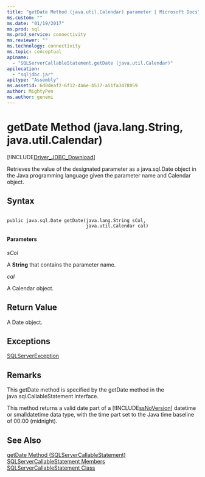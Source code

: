 ```yaml
---
title: "getDate Method (java.util.Calendar) parameter | Microsoft Docs"
ms.custom: ""
ms.date: "01/19/2017"
ms.prod: sql
ms.prod_service: connectivity
ms.reviewer: ""
ms.technology: connectivity
ms.topic: conceptual
apiname: 
  - "SQLServerCallableStatement.getDate (java.util.Calendar)"
apilocation: 
  - "sqljdbc.jar"
apitype: "Assembly"
ms.assetid: 6d0deaf2-6f12-4a6e-b537-a51fa3478059
author: MightyPen
ms.author: genemi
---
```

# getDate Method (java.lang.String, java.util.Calendar)
[!INCLUDE[Driver_JDBC_Download](../../../includes/driver_jdbc_download.md)]

  Retrieves the value of the designated parameter as a java.sql.Date object in the Java programming language given the parameter name and Calendar object.  
  
## Syntax  
  
```  
  
public java.sql.Date getDate(java.lang.String sCol,  
                             java.util.Calendar cal)  
```  
  
#### Parameters  
 *sCol*  
  
 A **String** that contains the parameter name.  
  
 *cal*  
  
 A Calendar object.  
  
## Return Value  
 A Date object.  
  
## Exceptions  
 [SQLServerException](../../../connect/jdbc/reference/sqlserverexception-class.md)  
  
## Remarks  
 This getDate method is specified by the getDate method in the java.sql.CallableStatement interface.  
  
 This method returns a valid date part of a [!INCLUDE[ssNoVersion](../../../includes/ssnoversion-md.md)] datetime or smalldatetime data type, with the time part set to the Java time baseline of 00:00 (midnight).  
  
## See Also  
 [getDate Method &#40;SQLServerCallableStatement&#41;](../../../connect/jdbc/reference/getdate-method-sqlservercallablestatement.md)   
 [SQLServerCallableStatement Members](../../../connect/jdbc/reference/sqlservercallablestatement-members.md)   
 [SQLServerCallableStatement Class](../../../connect/jdbc/reference/sqlservercallablestatement-class.md)  
  
  
